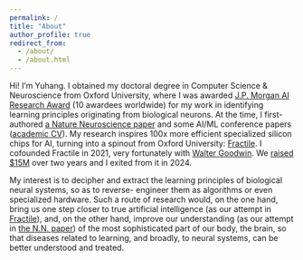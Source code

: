 ```yaml
---
permalink: /
title: "About"
author_profile: true
redirect_from: 
  - /about/
  - /about.html
---
```


Hi! I’m Yuhang. I obtained my doctoral degree in Computer Science & Neuroscience from Oxford University, where I was awarded [J.P. Morgan AI Research Award](https://www.jpmorgan.com/technology/artificial-intelligence/research-awards) (10 awardees worldwide) for my work in identifying learning principles originating from biological neurons. At the time, I first-authored [a Nature Neuroscience paper](https://www.nature.com/articles/s41593-023-01514-1) and some AI/ML conference papers ([academic CV](http://yuhangsong.github.io/files/Curriculum_Vitae.pdf)). My research inspires 100x more efficient specialized silicon chips for AI, turning into a spinout from Oxford University: [Fractile](https://www.fractile.ai/). I cofounded Fractile in 2021, very fortunately with [Walter Goodwin](https://www.linkedin.com/in/walter-goodwin/). We [raised $15M](https://fortune.com/2024/07/26/fractile-ai-chip-startup-nvidia-15-million-funding-seed-round/) over two years and I exited from it in 2024.

My interest is to decipher and extract the learning principles of biological neural systems, so as to reverse-
engineer them as algorithms or even specialized hardware. Such a route of research would, on the one hand,
bring us one step closer to true artificial intelligence (as our attempt in [Fractile](https://www.fractile.ai/)), and, on the other hand, improve our understanding (as our attempt in [the N.N. paper](https://www.nature.com/articles/s41593-023-01514-1))
of the most sophisticated part of our body, the brain, so that diseases related to learning, and broadly, to
neural systems, can be better understood and treated.